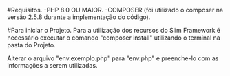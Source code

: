 #Requisitos.
-PHP 8.0 OU MAIOR.
-COMPOSER (foi utilizado o composer na versão 2.5.8 durante a implementação do código).

#Para iniciar o Projeto.
Para a utilização dos recursos do Slim Framework é necessário executar o comando "composer install" utilizando o terminal na pasta do Projeto.

Alterar o arquivo "env.exemplo.php" para "env.php" e preenche-lo com as informações a serem utilizadas.
